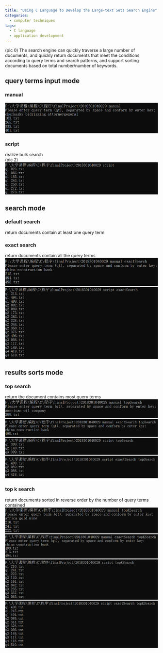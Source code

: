 ```yaml
---
title: "Using C Language to Develop the Large-text Sets Search Engine"
categories:
  - computer techniques
tags:
  - C language
  - application development
---
```

(pic 0)
The search engine can quickly traverse a large number of documents, and quickly return documents that meet the conditions according to query terms and search patterns, and support sorting documents based on total number/number of keywords.

## query terms input mode
### manual  
  ![avatar](/assets/images/c_search_engine/1.png)
### script  
  realize bulk search  
  (pic 2)  
  ![avatar](/assets/images/c_search_engine/3.png)
  
## search mode
### default search  
  return documents contain at least one query term
### exact search  
  return documents contain all the query terms  
  ![avatar](/assets/images/c_search_engine/4.png)  
  ![avatar](/assets/images/c_search_engine/5.png)
  
## results sorts mode
### top search  
  return the document contains most query terms  
  ![avatar](/assets/images/c_search_engine/6.png)  
  ![avatar](/assets/images/c_search_engine/7.png)  
  ![avatar](/assets/images/c_search_engine/8.png)  
  ![avatar](/assets/images/c_search_engine/9.png)  
### top k search  
  return documents sorted in reverse order by the number of query terms contained  
  ![avatar](/assets/images/c_search_engine/10.png)  
  ![avatar](/assets/images/c_search_engine/11.png)  
  ![avatar](/assets/images/c_search_engine/12.png)  
  ![avatar](/assets/images/c_search_engine/13.png)  
